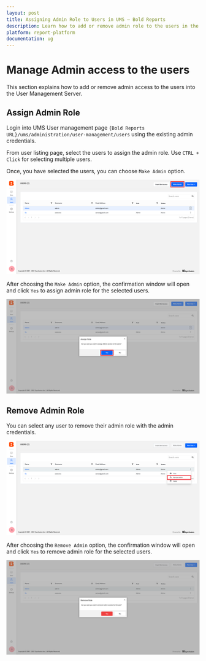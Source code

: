```yaml
---
layout: post
title: Assigning Admin Role to Users in UMS – Bold Reports
description: Learn how to add or remove admin role to the users in the User Management Server of Bold Reports deployed in your servers.
platform: report-platform
documentation: ug
---
```


# Manage Admin access to the users

This section explains how to add or remove admin access to the users into the User Management Server.

## Assign Admin Role

Login into UMS User management page `{Bold Reports URL}/ums/administration/user-management/users` using the existing admin credentials.

From user listing page, select the users to assign the admin role. Use `CTRL + Click` for selecting multiple users.

Once, you have selected the users, you can choose `Make Admin` option.

![Select Users from User Management page](/static/assets/on-premise/images/tenant-management/user-management/ums-user-management.png)

After choosing the `Make Admin` option, the confirmation window will open and click `Yes` to assign admin role for the selected users.

![Assign Admin Role Confirmation](/static/assets/on-premise/images/tenant-management/user-management/admin-role-confirmation.png)

## Remove Admin Role

You can select any user to remove their admin role with the admin credentials.

![Admin Users confirmation](/static/assets/on-premise/images/tenant-management/user-management/remove-admin-option.png)

After choosing the `Remove Admin` option, the confirmation window will open and click `Yes` to remove admin role for the selected users.

![Remove Admin Confirmation](/static/assets/on-premise/images/tenant-management/user-management/remove-admin-confirmation.png)